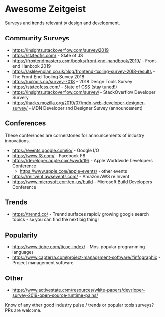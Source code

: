 # Awesome Zeitgeist
Surveys and trends relevant to design and development.


## Community Surveys

- https://insights.stackoverflow.com/survey/2019
- https://stateofjs.com/ - State of JS
- https://frontendmasters.com/books/front-end-handbook/2019/ - Front-end Hanbook 2019
- https://ashleynolan.co.uk/blog/frontend-tooling-survey-2018-results - The Front-End Tooling Survey 2018
- https://uxtools.co/survey-2018 - 2018 Design Tools Survey
- https://stateofcss.com/ - State of CSS (stay tuned!)
- https://insights.stackoverflow.com/survey/ - StackOverflow Developer Survery
- https://hacks.mozilla.org/2019/07/mdn-web-developer-designer-survey/ - MDN Developer and Designer Survey (announcement)


## Conferences
These conferences are cornerstones for announcements of industry innovations.

- https://events.google.com/io/ - Google I/O
- https://www.f8.com/ - Facebook F8
- https://developer.apple.com/wwdc19/ - Apple Worldwide Developers Conference
  - https://www.apple.com/apple-events/ - other events
- https://reinvent.awsevents.com/ - Amazon AWS re:Invent
- https://www.microsoft.com/en-us/build - Microsoft Build Developers Conference


## Trends

- https://trennd.co/ - Trennd surfaces rapidly growing google search topics - so you can find the next big thing!


## Popularity

- https://www.tiobe.com/tiobe-index/ - Most popular programming languages
- https://www.capterra.com/project-management-software/#infographic - Project management software


## Other

- https://www.activestate.com/resources/white-papers/developer-survey-2019-open-source-runtime-pains/

Know of any other good industry pulse / trends or popular tools surveys?
PRs are welcome.
